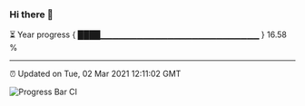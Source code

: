 ### Hi there 👋

⏳ Year progress { ████▁▁▁▁▁▁▁▁▁▁▁▁▁▁▁▁▁▁▁▁▁▁▁▁▁▁ } 16.58 %

---

⏰ Updated on Tue, 02 Mar 2021 12:11:02 GMT

![Progress Bar CI](https://github.com/liununu/liununu/workflows/Progress%20Bar%20CI/badge.svg)
